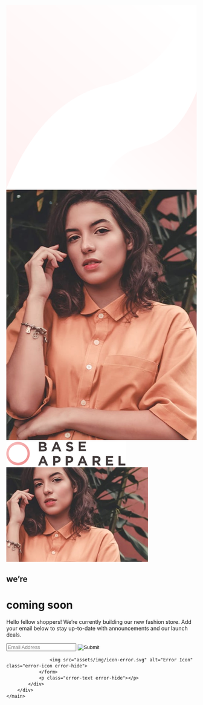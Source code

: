 <!DOCTYPE html>
<html lang="en">
<head>
    <meta charset="UTF-8">
    <meta http-equiv="X-UA-Compatible" content="IE=edge">
    <meta name="viewport" content="width=device-width, initial-scale=1.0">
    <title>Base Apparel Coming Soon</title>
    <link rel="stylesheet" href="assets/css/styles.css">
    <link rel="icon" href="assets/img/favicon-32x32.png">
    <script src="assets/js/script.js" defer></script>
</head>
<body>
    <div class="desktop-bg desktop">
        <img src="assets/img/bg-pattern-desktop.svg" alt="">
    </div>
    <div class="desktop-img desktop">
        <img src="assets/img/hero-desktop.jpg" alt="A woman wearing one of our new apparel sets">
    </div>
    <main class="container">
        <div class="logo">
            <img src="assets/img/logo.svg" alt="Our Company Logo">
        </div>
        <div class="mobile-img mobile">
            <img src="assets/img/hero-mobile.jpg" alt="A woman wearing one of our new apparel sets">
        </div>
        <div class="main-content">
            <div class="main-text">
                <h2>we’re</h2>
                <h1>coming soon</h1>
                <p>Hello fellow shoppers! We’re currently building our new fashion store. Add your email below to stay up-to-date with announcements and our launch deals.</p>
            </div>
            <div class="mini-form">
                <form action="" autocomplete="off" id="mainForm">
                    <input 
                    type="text" 
                    name="email" 
                    placeholder="Email Address" 
                    class="email-input"
                    id="emailInput">
                    <input 
                    type="image" 
                    class="submit" 
                    id="submit" 
                    name="submit" 
                    src="assets/img/icon-arrow.svg">
                    
                    <img src="assets/img/icon-error.svg" alt="Error Icon" class="error-icon error-hide">
                </form>
                <p class="error-text error-hide"></p>
            </div>
        </div>
    </main>
</body>
</html>